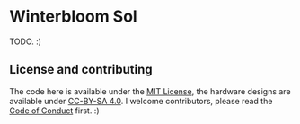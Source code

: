 # Winterbloom Sol

TODO. :)

## License and contributing

The code here is available under the [MIT License](firmware/LICENSE), the hardware designs are available under [CC-BY-SA 4.0](hardware/LICENSE). I welcome contributors, please read the [Code of Conduct](CODE_OF_CONDUCT.md) first. :)
